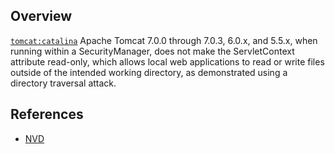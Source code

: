 ## Overview
[`tomcat:catalina`](http://search.maven.org/#search%7Cga%7C1%7Ca%3A%22catalina%22)
Apache Tomcat 7.0.0 through 7.0.3, 6.0.x, and 5.5.x, when running within a SecurityManager, does not make the ServletContext attribute read-only, which allows local web applications to read or write files outside of the intended working directory, as demonstrated using a directory traversal attack.

## References
- [NVD](https://web.nvd.nist.gov/view/vuln/detail?vulnId=CVE-2010-3718)